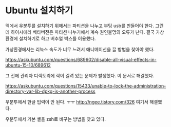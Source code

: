 # Ubuntu 설치하기

맥에서 우분투를 설치하기 위해서는 파티션을 나누고 부팅 usb를 만들어야 한다. 그런데 하이시에라 베타버전은 파티션 나누기애서 계속 원인불명의 오류가 난다. 결국 가상환경에 설치하기로 하고 버추얼 박스를 이용했다.

가상환경에서는 리눅스 속도가 너무 느려서 애니메이션을 끌 방법을 찾아야 했다.

https://askubuntu.com/questions/689602/disable-all-visual-effects-in-ubuntu-15-10/689612

그 전에 관리자 디렉토리에 락이 걸려 있는 문제가 발생했다. 이 문서로 해결했다. 

https://askubuntu.com/questions/15433/unable-to-lock-the-administration-directory-var-lib-dpkg-is-another-process


우분투에서 한글 입력이 안 된다. ㅜㅜ
http://ngee.tistory.com/326
여기서 해결했다.


우분투에서 기본 셸을 zsh로 바꾸는 방법을 찾고 있다.

